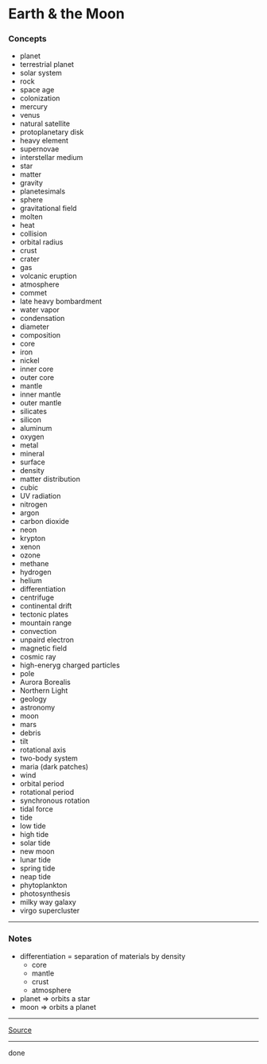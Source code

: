# Earth & the Moon

### Concepts

- planet
- terrestrial planet
- solar system
- rock
- space age
- colonization
- mercury
- venus
- natural satellite
- protoplanetary disk
- heavy element
- supernovae
- interstellar medium
- star
- matter
- gravity
- planetesimals
- sphere
- gravitational field
- molten
- heat
- collision
- orbital radius
- crust
- crater
- gas
- volcanic eruption
- atmosphere
- commet
- late heavy bombardment
- water vapor
- condensation
- diameter
- composition
- core
- iron
- nickel
- inner core
- outer core
- mantle
- inner mantle
- outer mantle
- silicates
- silicon
- aluminum
- oxygen
- metal
- mineral
- surface
- density
- matter distribution
- cubic
- UV radiation
- nitrogen
- argon
- carbon dioxide
- neon
- krypton
- xenon
- ozone
- methane
- hydrogen
- helium
- differentiation
- centrifuge
- continental drift
- tectonic plates
- mountain range
- convection
- unpaird electron
- magnetic field
- cosmic ray
- high-eneryg charged particles
- pole
- Aurora Borealis
- Northern Light
- geology
- astronomy
- moon
- mars
- debris
- tilt
- rotational axis
- two-body system
- maria (dark patches)
- wind
- orbital period
- rotational period
- synchronous rotation
- tidal force
- tide
- low tide
- high tide
- solar tide
- new moon
- lunar tide
- spring tide
- neap tide
- phytoplankton
- photosynthesis
- milky way galaxy
- virgo supercluster

---

### Notes

- differentiation = separation of materials by density
    - core
    - mantle
    - crust
    - atmosphere
- planet => orbits a star
- moon => orbits a planet

---

[Source](https://youtu.be/Ll_2i_PmP6M)

---

done
